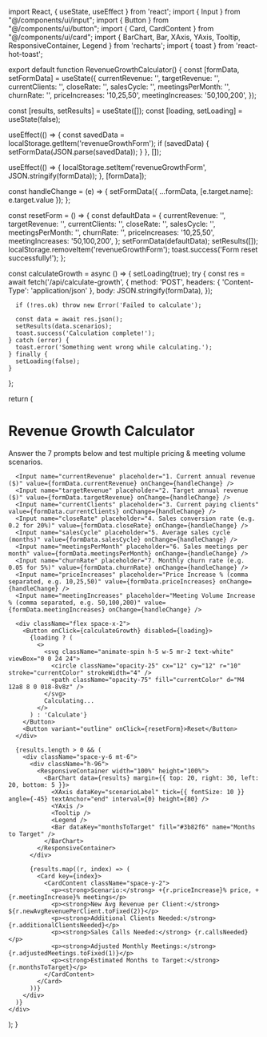 import React, { useState, useEffect } from 'react';
import { Input } from "@/components/ui/input";
import { Button } from "@/components/ui/button";
import { Card, CardContent } from "@/components/ui/card";
import { BarChart, Bar, XAxis, YAxis, Tooltip, ResponsiveContainer, Legend } from 'recharts';
import { toast } from 'react-hot-toast';

export default function RevenueGrowthCalculator() {
  const [formData, setFormData] = useState({
    currentRevenue: '',
    targetRevenue: '',
    currentClients: '',
    closeRate: '',
    salesCycle: '',
    meetingsPerMonth: '',
    churnRate: '',
    priceIncreases: '10,25,50',
    meetingIncreases: '50,100,200',
  });

  const [results, setResults] = useState([]);
  const [loading, setLoading] = useState(false);

  useEffect(() => {
    const savedData = localStorage.getItem('revenueGrowthForm');
    if (savedData) {
      setFormData(JSON.parse(savedData));
    }
  }, []);

  useEffect(() => {
    localStorage.setItem('revenueGrowthForm', JSON.stringify(formData));
  }, [formData]);

  const handleChange = (e) => {
    setFormData({ ...formData, [e.target.name]: e.target.value });
  };

  const resetForm = () => {
    const defaultData = {
      currentRevenue: '',
      targetRevenue: '',
      currentClients: '',
      closeRate: '',
      salesCycle: '',
      meetingsPerMonth: '',
      churnRate: '',
      priceIncreases: '10,25,50',
      meetingIncreases: '50,100,200',
    };
    setFormData(defaultData);
    setResults([]);
    localStorage.removeItem('revenueGrowthForm');
    toast.success('Form reset successfully!');
  };

  const calculateGrowth = async () => {
    setLoading(true);
    try {
      const res = await fetch('/api/calculate-growth', {
        method: 'POST',
        headers: { 'Content-Type': 'application/json' },
        body: JSON.stringify(formData),
      });

      if (!res.ok) throw new Error('Failed to calculate');

      const data = await res.json();
      setResults(data.scenarios);
      toast.success('Calculation complete!');
    } catch (error) {
      toast.error('Something went wrong while calculating.');
    } finally {
      setLoading(false);
    }
  };

  return (
    <div className="max-w-4xl mx-auto p-4 space-y-4">
      <h1 className="text-2xl font-bold">Revenue Growth Calculator</h1>
      <p className="text-sm text-gray-500">Answer the 7 prompts below and test multiple pricing & meeting volume scenarios.</p>

      <Input name="currentRevenue" placeholder="1. Current annual revenue ($)" value={formData.currentRevenue} onChange={handleChange} />
      <Input name="targetRevenue" placeholder="2. Target annual revenue ($)" value={formData.targetRevenue} onChange={handleChange} />
      <Input name="currentClients" placeholder="3. Current paying clients" value={formData.currentClients} onChange={handleChange} />
      <Input name="closeRate" placeholder="4. Sales conversion rate (e.g. 0.2 for 20%)" value={formData.closeRate} onChange={handleChange} />
      <Input name="salesCycle" placeholder="5. Average sales cycle (months)" value={formData.salesCycle} onChange={handleChange} />
      <Input name="meetingsPerMonth" placeholder="6. Sales meetings per month" value={formData.meetingsPerMonth} onChange={handleChange} />
      <Input name="churnRate" placeholder="7. Monthly churn rate (e.g. 0.05 for 5%)" value={formData.churnRate} onChange={handleChange} />
      <Input name="priceIncreases" placeholder="Price Increase % (comma separated, e.g. 10,25,50)" value={formData.priceIncreases} onChange={handleChange} />
      <Input name="meetingIncreases" placeholder="Meeting Volume Increase % (comma separated, e.g. 50,100,200)" value={formData.meetingIncreases} onChange={handleChange} />

      <div className="flex space-x-2">
        <Button onClick={calculateGrowth} disabled={loading}>
          {loading ? (
            <>
              <svg className="animate-spin h-5 w-5 mr-2 text-white" viewBox="0 0 24 24">
                <circle className="opacity-25" cx="12" cy="12" r="10" stroke="currentColor" strokeWidth="4" />
                <path className="opacity-75" fill="currentColor" d="M4 12a8 8 0 018-8v8z" />
              </svg>
              Calculating...
            </>
          ) : 'Calculate'}
        </Button>
        <Button variant="outline" onClick={resetForm}>Reset</Button>
      </div>

      {results.length > 0 && (
        <div className="space-y-6 mt-6">
          <div className="h-96">
            <ResponsiveContainer width="100%" height="100%">
              <BarChart data={results} margin={{ top: 20, right: 30, left: 20, bottom: 5 }}>
                <XAxis dataKey="scenarioLabel" tick={{ fontSize: 10 }} angle={-45} textAnchor="end" interval={0} height={80} />
                <YAxis />
                <Tooltip />
                <Legend />
                <Bar dataKey="monthsToTarget" fill="#3b82f6" name="Months to Target" />
              </BarChart>
            </ResponsiveContainer>
          </div>

          {results.map((r, index) => (
            <Card key={index}>
              <CardContent className="space-y-2">
                <p><strong>Scenario:</strong> +{r.priceIncrease}% price, +{r.meetingIncrease}% meetings</p>
                <p><strong>New Avg Revenue per Client:</strong> ${r.newAvgRevenuePerClient.toFixed(2)}</p>
                <p><strong>Additional Clients Needed:</strong> {r.additionalClientsNeeded}</p>
                <p><strong>Sales Calls Needed:</strong> {r.callsNeeded}</p>
                <p><strong>Adjusted Monthly Meetings:</strong> {r.adjustedMeetings.toFixed(1)}</p>
                <p><strong>Estimated Months to Target:</strong> {r.monthsToTarget}</p>
              </CardContent>
            </Card>
          ))}
        </div>
      )}
    </div>
  );
}
